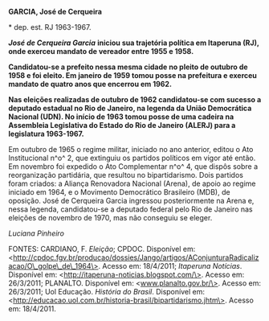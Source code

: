 **GARCIA, José de Cerqueira**

\* dep. est. RJ 1963-1967.

***José de Cerqueira Garcia*** **iniciou sua trajetória política em
Itaperuna (RJ), onde exerceu mandato de vereador entre 1955 e 1958.**

**Candidatou-se a prefeito nessa mesma cidade no pleito de outubro de
1958 e foi eleito. Em janeiro de 1959 tomou posse na prefeitura e
exerceu mandato de quatro anos que encerrou em 1962.**

**Nas eleições realizadas de outubro de 1962 candidatou-se com sucesso a
deputado estadual no Rio de Janeiro, na legenda da União Democrática
Nacional (UDN). No início de 1963 tomou posse de uma cadeira na
Assembleia Legislativa do Estado do Rio de Janeiro (ALERJ) para a
legislatura 1963-1967.**

Em outubro de 1965 o regime militar, iniciado no ano anterior, editou o
Ato Institucional n^o^ 2, que extinguiu os partidos políticos em vigor
até então. Em novembro foi expedido o Ato Complementar n^o^ 4, que
dispôs sobre a reorganização partidária, que resultou no bipartidarismo.
Dois partidos foram criados: a Aliança Renovadora Nacional (Arena), de
apoio ao regime iniciado em 1964, e o Movimento Democrático Brasileiro
(MDB), de oposição. José de Cerqueira Garcia ingressou posteriormente na
Arena e, nessa legenda, candidatou-se a deputado federal pelo Rio de
Janeiro nas eleições de novembro de 1970, mas não conseguiu se eleger.

*Luciana Pinheiro*

FONTES: CARDIANO, F. *Eleição*; CPDOC. Disponível em:
\<http://cpdoc.fgv.br/producao/dossies/Jango/artigos/AConjunturaRadicalizacao/O\_golpe\_de\_1964\>.
Acesso em: 18/4/2011; *Itaperuna Notícias*. Disponível em:
\<http://itaperuna-noticias.blogspot.com/\>. Acesso em: 26/3/2011;
PLANALTO. Disponível em: \<www.planalto.gov.br/\>. Acesso em: 26/3/2011;
Uol Educação. *História do Brasil*. Disponível em:
\<http://educacao.uol.com.br/historia-brasil/bipartidarismo.jhtm\>.
Acesso em: 18/4/2011.
